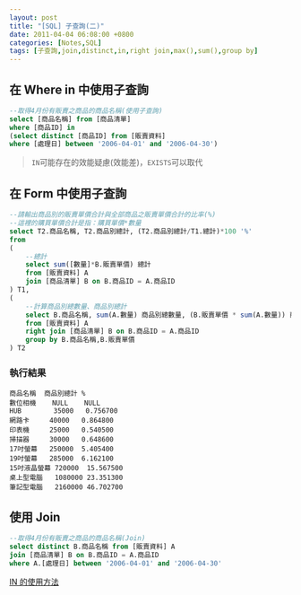```yaml
---
layout: post
title: "[SQL] 子查詢(二)"
date: 2011-04-04 06:08:00 +0800
categories: [Notes,SQL]
tags: [子查詢,join,distinct,in,right join,max(),sum(),group by]
---
```


## 在 Where in 中使用子查詢

```sql
--取得4月份有販賣之商品的商品名稱(使用子查詢)
select [商品名稱] from [商品清單]
where [商品ID] in 
(select distinct [商品ID] from [販賣資料]
where [處理日] between '2006-04-01' and '2006-04-30')
```

> `IN`可能存在的效能疑慮(效能差)，`EXISTS`可以取代


## 在 Form 中使用子查詢

```sql
--請輸出商品別的販賣單價合計與全部商品之販賣單價合計的比率(%)
--這裡的購買單價合計是指：購買單價*數量
select T2.商品名稱, T2.商品別總計, (T2.商品別總計/T1.總計)*100 '%'
from
(
    --總計
    select sum([數量]*B.販賣單價) 總計
    from [販賣資料] A
    join [商品清單] B on B.商品ID = A.商品ID
) T1,
(
	--計算商品別總數量、商品別總計
    select B.商品名稱, sum(A.數量) 商品別總數量, (B.販賣單價 * sum(A.數量)) 商品別總計
    from [販賣資料] A
    right join [商品清單] B on B.商品ID = A.商品ID
    group by B.商品名稱,B.販賣單價
) T2
```

### 執行結果

```
商品名稱  商品別總計	%
數位相機	NULL	NULL
HUB	       35000   0.756700
網路卡  	40000	0.864800
印表機	    25000	0.540500
掃描器	    30000	0.648600
17吋螢幕	250000	5.405400
19吋螢幕	285000	6.162100
15吋液晶螢幕 720000	15.567500
桌上型電腦	1080000	23.351300
筆記型電腦	2160000	46.702700
```


## 使用 Join

```sql
--取得4月份有販賣之商品的商品名稱(Join)
select distinct B.商品名稱 from [販賣資料] A
join [商品清單] B on B.商品ID = A.商品ID
where A.[處理日] between '2006-04-01' and '2006-04-30'
```

[IN 的使用方法](https://riivalin.github.io/posts/2011/03/sql-2/)